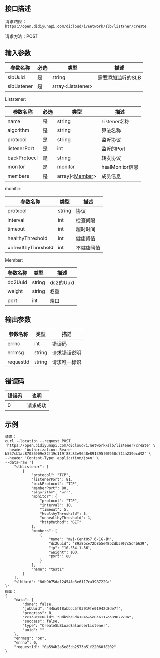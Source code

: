 ## 接口描述

请求路径：`https://open.didiyunapi.com/dicloud/i/network/slb/listener/create`

请求方法：POST

## 输入参数

| 参数名称    | 必选 | 类型                | 描述              |
| ----------- | ---- | ------------------- | ----------------- |
| slbUuid     | 是   | string              | 需要添加监听的SLB |
| slbListener | 是   | array\<Liststener\> |                   |

<span id="Liststener"></span>
Liststener:

| 参数名称     | 必选 | 类型                        | 描述            |
| ------------ | ---- | --------------------------- | --------------- |
| name         | 是   | string                      | Listener名称    |
| algorithm    | 是   | string                      | 算法名称        |
| protocol     | 是   | string                      | 监听协议        |
| listenerPort | 是   | int                         | 监听的Port      |
| backProtocol | 是   | string                      | 转发协议        |
| monitor      | 是   | [monitor](#monitor)         | healMonitor信息 |
| members      | 是   | array]\<[Member](#Member)\> | 成员信息        |

<span id="monitor"></span>
monitor:

| 参数名称           | 类型   | 描述       |
| ------------------ | ------ | ---------- |
| protocol           | string | 协议       |
| interval` `        | int    | 检查间隔   |
| timeout            | int    | 超时时间   |
| healthyThreshold   | int    | 健康阈值   |
| unhealthyThreshold | int    | 不健康阈值 |

<span id="Member"></span>
Member:

| 参数名称 | 类型   | 描述      |
| -------- | ------ | --------- |
| dc2Uuid  | string | dc2的Uuid |
| weight   | string | 权重      |
| port     | int    | 端口      |

## 

## 输出参数

| 参数名称  | 类型   | 描述         |
| --------- | ------ | ------------ |
| errno     | int    | 错误码       |
| errmsg    | string | 请求错误说明 |
| requestId | string | 请求唯一标识 |


## 错误码

| 错误码 | 说明     |
| ------ | -------- |
| 0      | 请求成功 |

## 示例

```
请求：
curl --location --request POST 'https://open.didiyunapi.com/dicloud/i/network/slb/listener/create' \
--header 'Authorization: Bearer b557cb1ac87055909e82f19c119f88c83e9648e891395f00950c713a239ecd92' \
--header 'Content-Type: application/json' \
--data-raw '{
    "slbListener": [
        {
            "protocol": "TCP",
            "listenerPort": 81,
            "backProtocol": "TCP",
            "memberPort": 80,
            "algorithm": "wrr",
            "monitor": {
                "protocol": "TCP",
                "interval": 10,
                "timeout": 5,
                "healthyThreshold": 3,
                "unhealthyThreshold": 3,
                "httpMethod": "GET"
            },
            "members": [
                {
                    "name": "myj-CentOS7.6-1G-1M",
                    "dc2Uuid": "89a8bce72b8b5e48b2db3907c5d4b629",
                    "ip": "10.254.1.36",
                    "weight": 100,
                    "port": 80
                }
            ],
            "name": "test1"
        }
    ],
    "slbUuid": "8db9b75da124545e8e6117ea3987229a"
}'
输出：
{
    "data": {
        "done": false,
        "jobUuid": "44ba0f8abbcc5f03919fe01942c8de7f",
        "progress": 0,
        "resourceUuid": "8db9b75da124545e8e6117ea3987229a",
        "success": false,
        "type": "CreateSLBLoadBalancerListener",
        "uuid": ""
    },
    "errmsg": "ok",
    "errno": 0,
    "requestId": "0a594b2a5e85cb2573b51f22060f8202"
}
```